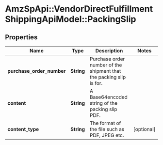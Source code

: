 # AmzSpApi::VendorDirectFulfillmentShippingApiModel::PackingSlip

## Properties
Name | Type | Description | Notes
------------ | ------------- | ------------- | -------------
**purchase_order_number** | **String** | Purchase order number of the shipment that the packing slip is for. | 
**content** | **String** | A Base64encoded string of the packing slip PDF. | 
**content_type** | **String** | The format of the file such as PDF, JPEG etc. | [optional] 


